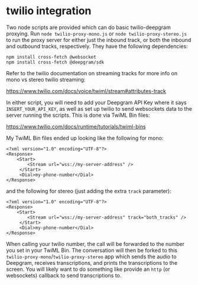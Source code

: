 # twilio integration

Two node scripts are provided which can do basic twilio-deepgram proxying. Run `node twilio-proxy-mono.js` or `node twilio-proxy-stereo.js`
to run the proxy server for either just the inbound track, or both the inbound and outbound tracks, respectively. They have the following dependencies:

```
npm install cross-fetch @websocket
npm install cross-fetch @deepgram/sdk
```

Refer to the twilio documentation on streaming tracks for more info on mono vs stereo twilio streaming:

https://www.twilio.com/docs/voice/twiml/stream#attributes-track

In either script, you will need to add your Deepgram API Key where it says `INSERT_YOUR_API_KEY`,
as well as set up twilio to send websockets data to the server running the scripts. This is done via
TwiML Bin files: 

https://www.twilio.com/docs/runtime/tutorials/twiml-bins

My TwiML Bin files ended up looking like the following for mono:

```
<?xml version="1.0" encoding="UTF-8"?>
<Response>
    <Start>
        <Stream url="wss://my-server-address" />
     </Start>
     <Dial>my-phone-number</Dial>
</Response>
```

and the following for stereo (just adding the extra `track` parameter):

```
<?xml version="1.0" encoding="UTF-8"?>
<Response>
    <Start>
        <Stream url="wss://my-server-address" track="both_tracks" />
     </Start>
     <Dial>my-phone-number</Dial>
</Response>
```

When calling your twilio number, the call will be forwarded to the number you set in your TwiML Bin. The
conversation will then be forked to this `twilio-proxy-mono`/`twilio-proxy-stereo` app which sends the audio to Deepgram, receives
transcriptions, and prints the transcriptions to the screen. You will likely want to do something like
provide an `http` (or websockets) callback to send transcriptions to.
